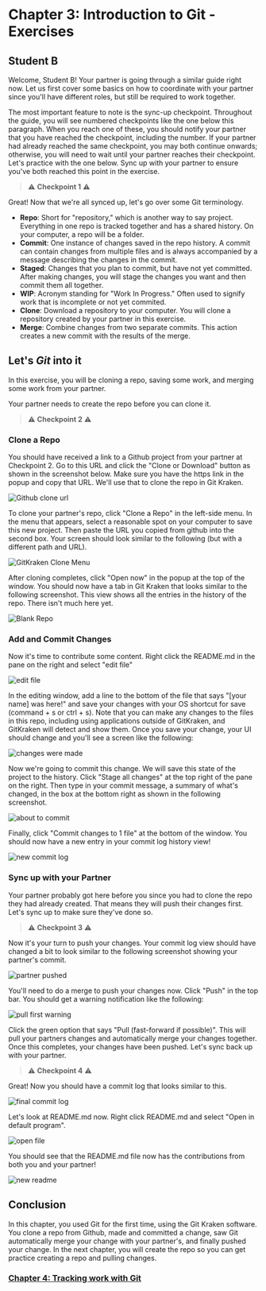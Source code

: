 # Chapter 3: Introduction to Git - Exercises

## Student B

Welcome, Student B! Your partner is going through a similar guide right now. Let us first cover some basics on how to coordinate with your partner since you'll have different roles, but still be required to work together.

The most important feature to note is the sync-up checkpoint. Throughout the guide, you will see numbered checkpoints like the one below this paragraph. When you reach one of these, you should notify your partner that you have reached the checkpoint, including the number. If your partner had already reached the same checkpoint, you may both continue onwards; otherwise, you will need to wait until your partner reaches their checkpoint. Let's practice with the one below. Sync up with your partner to ensure you've both reached this point in the exercise.

> :warning: **Checkpoint 1** :warning:

Great! Now that we're all synced up, let's go over some Git terminology. 

* **Repo**: Short for "repository," which is another way to say project. Everything in one repo is tracked together and has a shared history. On your computer, a repo will be a folder.
* **Commit**: One instance of changes saved in the repo history. A commit can contain changes from multiple files and is always accompanied by a message describing the changes in the commit.
* **Staged**: Changes that you plan to commit, but have not yet committed. After making changes, you will stage the changes you want and then commit them all together.
* **WIP**: Acronym standing for "Work In Progress." Often used to signify work that is incomplete or not yet commited.
* **Clone**: Download a repository to your computer. You will clone a repository created by your partner in this exercise.
* **Merge**: Combine changes from two separate commits. This action creates a new commit with the results of the merge.


## Let's *Git* into it

In this exercise, you will be cloning a repo, saving some work, and merging some work from your partner.

Your partner needs to create the repo before you can clone it.

> :warning: **Checkpoint 2** :warning:

### Clone a Repo

You should have received a link to a Github project from your partner at Checkpoint 2. Go to this URL and click the "Clone or Download" button as shown in the screenshot below. Make sure you have the https link in the popup and copy that URL. We'll use that to clone the repo in Git Kraken.

![Github clone url](github_clone.png)

To clone your partner's repo, click "Clone a Repo" in the left-side menu. In the menu that appears, select a reasonable spot on your computer to save this new project. Then paste the URL you copied from github into the second box. Your screen should look similar to the following (but with a different path and URL).

![GitKraken Clone Menu](gitkraken_clone.png)

After cloning completes, click "Open now" in the popup at the top of the window. You should now have a tab in Git Kraken that looks similar to the following screenshot. This view shows all the entries in the history of the repo. There isn't much here yet.

![Blank Repo](blank_repo_page.png)

### Add and Commit Changes

Now it's time to contribute some content. Right click the README.md in the pane on the right and select "edit file"

![edit file](edit_file.png)

In the editing window, add a line to the bottom of the file that says "[your name] was here!" and save your changes with your OS shortcut for save (command + s or ctrl + s). Note that you can make any changes to the files in this repo, including using applications outside of GitKraken, and GitKraken will detect and show them. Once you save your change, your UI should change and you'll see a screen like the following:

![changes were made](made_changes_b.png)

Now we're going to commit this change. We will save this state of the project to the history. Click "Stage all changes" at the top right of the pane on the right. Then type in your commit message, a summary of what's changed, in the box at the bottom right as shown in the following screenshot.

![about to commit](staged_changes_b.png)

Finally, click "Commit changes to 1 file" at the bottom of the window. You should now have a new entry in your commit log history view!

![new commit log](commit_log_b.png)

### Sync up with your Partner

Your partner probably got here before you since you had to clone the repo they had already created. That means they will push their changes first. Let's sync up to make sure they've done so.

> :warning: **Checkpoint 3** :warning:

Now it's your turn to push your changes. Your commit log view should have changed a bit to look similar to the following screenshot showing your partner's commit.

![partner pushed](partner_pushed.png)

You'll need to do a merge to push your changes now. Click "Push" in the top bar. You should get a warning notification like the following:

![pull first warning](pull_first_warning.png)

Click the green option that says "Pull (fast-forward if possible)". This will pull your partners changes and automatically merge your changes together. Once this completes, your changes have been pushed. Let's sync back up with your partner.

> :warning: **Checkpoint 4** :warning:

Great! Now you should have a commit log that looks similar to this.

![final commit log](new_commit_log_b.png)

Let's look at README.md now. Right click README.md and select "Open in default program".

![open file](open_file.png)

You should see that the README.md file now has the contributions from both you and your partner!

![new readme](new_readme.png)

## Conclusion

In this chapter, you used Git for the first time, using the Git Kraken software. You clone a repo from Github, made and committed a change, saw Git automatically merge your change with your partner's, and finally pushed your change. In the next chapter, you will create the repo so you can get practice creating a repo and pulling changes.

### [Chapter 4: Tracking work with Git](../Chapter4)
